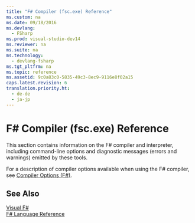 ```yaml
---
title: "F# Compiler (fsc.exe) Reference"
ms.custom: na
ms.date: 09/18/2016
ms.devlang: 
  - FSharp
ms.prod: visual-studio-dev14
ms.reviewer: na
ms.suite: na
ms.technology: 
  - devlang-fsharp
ms.tgt_pltfrm: na
ms.topic: reference
ms.assetid: 9c0a83c0-5835-49c3-8ec9-9116e8f02a15
caps.latest.revision: 6
translation.priority.ht: 
  - de-de
  - ja-jp
---
```

# F# Compiler (fsc.exe) Reference
This section contains information on the F# compiler and interpreter, including command-line options and diagnostic messages (errors and warnings) emitted by these tools.  
  
 For a description of compiler options available when using the F# compiler, see [Compiler Options (F#)](../vs140/Compiler-Options--F#-.md).  
  
## See Also  
 [Visual F#](../vs140/Visual-F#.md)   
 [F# Language Reference](../Topic/F%23%20Language%20Reference.md)